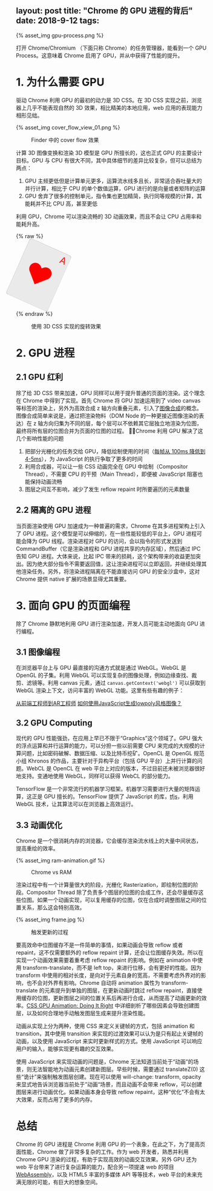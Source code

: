layout: post
title: "Chrome 的 GPU 进程的背后"
date: 2018-9-12
tags:
---

{% asset_img gpu-process.png %}

打开 Chrome/Chromium （下面只称 Chrome）的任务管理器，能看到一个 GPU Process。这意味着 Chrome 启用了 GPU，并从中获得了性能的提升。

<!--more-->

# 1. 为什么需要 GPU

驱动 Chrome 利用 GPU 的最初的动力是 3D CSS。在 3D CSS 实现之前，浏览器上几乎不能表现自然的 3D 效果，相比精美的本地应用，web 应用的表现能力相形见绌。

{% asset_img cover_flow_view_01.png %}
<figure>Finder 中的 cover flow 效果</figure>

计算 3D 图像变换和渲染 3D 模型是 GPU 所擅长的，这也正式 GPU 的主要设计目标。GPU 与 CPU 有很大不同，其中具体细节的差异比较复杂，但可以总结为两点：

  1. GPU 主频更低但是计算单元更多，运算流水线多且长，非常适合吞吐量大的并行计算，相比于 CPU 的单个数值运算，GPU 进行的是向量或者矩阵的运算
  2. GPU 舍弃了很多的控制单元，指令集也更加精简，执行同等规模的计算，其能耗并不比 CPU 高，甚至更低

利用 GPU，Chrome 可以渲染流畅的 3D 动画效果，而且不会让 CPU 占用率和能耗升高。

{% raw %}
  <div class="card">
    <div class="face">❤️</div>
    <div class="back"></div>
    <style>
      @keyframes rotate {
        0% { transform: rotateY(0) rotate(24deg)}
        100% { transform: rotateY(360deg) rotate(24deg) }
      }
      .card {
        position: relative;
        perspective: 500px;
        transform-style: preserve-3d;
        animation: rotate 4000ms linear infinite;
        width: 120px;
        height: 160px;
        text-align: center;
        line-height: 160px;
        font-size: 72px;
        color: red;
      }
      .card-surface {
        transform-style: preserve-3d;
        position: absolute;
        top: 0;
        left: 0;
        right: 0;
        bottom: 0;
        transform: rotate(0.635);
      }
      .face {
        background-color: #eaeaea;
        position: absolute;
        top: 0;
        left: 0;
        right: 0;
        bottom: 0;
        transform: translateZ(0.1px);
        border-radius: 6px;
      }
      .face::before {
        content: 'A';
        display: 'block';
        position: absolute;
        font-size: 24px;
        top: 8px;
        right: 8px;
        line-height: 1;
      }
      .back {
        background: radial-gradient(#612828, #353535);
        position: absolute;
        top: 0;
        left: 0;
        right: 0;
        bottom: 0;
        transform: translateZ(0);
        border-radius: 6px;
      }
    </style>
  </div>

{% endraw %}
<figure>使用 3D CSS 实现的旋转效果</figure>

# 2. GPU 进程

## 2.1 GPU 红利

除了给 3D CSS 带来加速，GPU 同样可以用于提升普通的页面的渲染。这个理念在 Chrome 中得到了实现。首先 Chrome 将 GPU 加速运用到了 video canvas 等标签的渲染上，另外为高效合成 z 轴方向重叠元素，引入了[图像合成](https://dev.chromium.org/developers/design-documents/gpu-accelerated-compositing-in-chrome)的概念。图像合成简单来说是，通过把渲染物料（DOM Node 的一种更接近图像渲染的表达）在 z 轴方向归集为不同的层，每个层可以不依赖其它层独立地渲染为位图，最终将所有层的位图合并为页面的位图的过程。

Chrome 利用 GPU 解决了这几个影响性能的问题

  1. 把部分光栅化的任务交给 GPU，降低绘制使用的时间（[每帧从 100ms 降低到 4-5ms](https://www.chromium.org/developers/design-documents/chromium-graphics/how-to-get-gpu-rasterization)），为 JavaScript 的执行争取了更多的时间
  2. 利用合成器，可以让一些 CSS 动画完全在 GPU 中绘制（Compositor Thread），不需要 CPU 的干预（Main Thread），即便被 JavaScript 阻塞也能保持动画流畅
  3. 图层之间互不影响，减少了发生 reflow repaint 时所要遍历的元素数量

## 2.2 隔离的 GPU 进程

当页面渲染使用 GPU 加速成为一种普遍的需求，Chrome 在其多进程架构上引入了 GPU 进程。这个模型是可以伸缩的，在一些性能较低的平台上，GPU 进程可能会降为 GPU 线程。渲染进程对 GPU 的访问，会以指令的形式发送到 CommandBuffer（它是渲染进程和 GPU 进程共享的内存区域），然后通过 IPC 告知 GPU 进程。大体来说，比起 IPC 带来的损耗，这个架构带来的收益更加突出。因为绝大部分指令不需要返回值，这让渲染进程可以立即返回，并继续处理其他渲染任务。另外，将渲染进程隔离在不能直接访问 GPU 的安全沙盒中，这对 Chrome 提供 native 扩展的场景显得尤其重要。

# 3. 面向 GPU 的页面编程

除了 Chrome 静默地利用 GPU 进行渲染加速，开发人员可能主动地面向 GPU 进行编程。

## 3.1 图像编程

在浏览器平台上与 GPU 最直接的沟通方式就是通过 WebGL。WebGL 是 OpenGL 的子集。利用 WebGL 可以实现复杂的图像处理，例如边缘查找、裁剪、滤镜等。利用 canvas 元素，通过 `canvas.getContext('webgl')` 可以获取到 WebGL 渲染上下文，访问丰富的 WebGL 功能。这里有些有趣的例子：

  [从前端工程师到AR工程师](https://zhuanlan.zhihu.com/p/26563316)
  [如何使用JavaScript生成lowpoly风格图像？](https://www.zhihu.com/question/29856775)

## 3.2 GPU Computing

现代的 GPU 性能强劲，在应用上早已不限于“Graphics”这个领域了。GPU 强大的浮点运算和并行运算的能力，可以分担一些以前需要 CPU 来完成的大规模的计算问题，比如密码破解、数据压缩、以及比特币挖矿。OpenCL 是 OpenGL 规范小组 Khronos 的作品，主要针对于异构平台（包括 GPU 平台）上并行计算的问题。WebCL 是 OpenCL 在 web 平台上对应的版本，不过目前还未被浏览器很好地支持。变通地使用 WebGL，同样可以获得 WebCL 的部分能力。

TensorFlow 是一个非常流行的机器学习框架。机器学习需要进行大量的矩阵运算，这正是 GPU 擅长的。TensorFlow 提供了 JavaScript 的库，[tfjs](https://github.com/tensorflow/tfjs)，利用 WebGL 技术，让其算法可以在浏览器上高效运行。

## 3.3 动画优化

Chrome 是一个很消耗内存的浏览器，它会缓存渲染流水线上的大量中间状态，提高重绘的效率。

{% asset_img ram-animation.gif %}
<figure>Chrome vs RAM</figure>

渲染过程中有一个计算量很大的阶段，光栅化 Rasterization，即绘制位图的阶段。Compositor Thread 除了负责多个图层的位图的合成工作，还会尽量缓存这些位图。如果一个动画实现，可以复用缓存的位图，仅在合成时调整图层之间的位置关系，那么这会特别高效。

{% asset_img frame.jpg %}
<figure>触发更新的过程</figure>

要高效命中位图缓存不是一件简单的事情，如果动画会导致 reflow 或者 repaint，这不仅需要额外的 reflow repaint 计算，还会让位图缓存失效。所以在实现一个动画效果需要着重考虑 reflow repaint 的影响。例如在 animation 中使用 transform-translate，而不是 left top，来进行位移，会有更好的性能。因为 transform 中使用的相对长度，是向对于元素自身的宽高，不需要考虑外界对的影响，也不会对外界有影响。Chrome 自动将 animation 属性为 transform-translate 的元素提升到单独的图层，在更新动画时跳过 reflow repaint，直接使用缓存的位图，更新图层之间的位置关系后再进行合成，从而提高了动画更新的效率。[CSS GPU Animation: Doing It Right](https://www.smashingmagazine.com/2016/12/gpu-animation-doing-it-right/) 中详细剖析了哪些因素会导致创建图层，以及如何合理地手动触发图层生成来提升渲染性能。

动画从实现上分为两种，使用 CSS 来定义关键帧的方式，包括 animation 和 transition，其中使用 transition 来实现的过渡效果可以认为是只有起止关键帧的动画，以及使用 JavaScript 来实时更新样式的方式。使用 JavaScript 可以响应用户的输入，能够实现更有趣的交互效果。

使用 JavaScript 来实现动画的问题是，Chrome 无法知道当前处于“动画”的场景，则无法智能地为动画元素创建新图层。早些时候，需要通过 translateZ(0) 这些“诡计”来强制触发图层创建。现在可以使用 will-change: transform, opacity 来显式地告诉浏览器当前处于”动画“场景，而且动画不会带来 reflow，可以创建图层来进行动画优化。如果动画本身会导致 reflow repaint，这种“优化”不会有太大效果，反而占用了更多的内存。

# 总结

Chrome 的 GPU 进程是 Chrome 利用 GPU 的一个表象，在此之下，为了提高页面性能，Chrome 做了非常多复杂的工作。作为 web 开发者，熟悉并利用 Chrome GPU 渲染的过程，有助于实现高效的动画交互效果。另外 GPU 还为 web 平台带来了进行复杂运算的能力，配合另一项提速 web 的项目 [WebAssembly](https://webassembly.org/)，以及 HTML5 丰富的多媒体 API 等等技术，web 平台的未来充满无限的可能，有巨大的想象空间。
